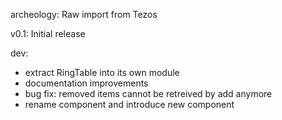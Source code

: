 archeology: Raw import from Tezos

v0.1: Initial release

dev:
  - extract RingTable into its own module
  - documentation improvements
  - bug fix: removed items cannot be retreived by add anymore
  - rename component and introduce new component
